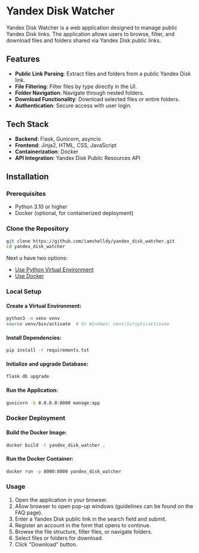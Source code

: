 # Yandex Disk Watcher

Yandex Disk Watcher is a web application designed to manage public Yandex Disk links. The application allows users to browse, filter, and download files and folders shared via Yandex Disk public links.

## Features

- **Public Link Parsing**: Extract files and folders from a public Yandex Disk link.
- **File Filtering**: Filter files by type directly in the UI.
- **Folder Navigation**: Navigate through nested folders.
- **Download Functionality**: Download selected files or entire folders.
- **Authentication**: Secure access with user login.

## Tech Stack

- **Backend**: Flask, Gunicorn, asyncio
- **Frontend**: Jinja2, HTML, CSS, JavaScript
- **Containerization**: Docker
- **API Integration**: Yandex Disk Public Resources API

## Installation

### Prerequisites

- Python 3.10 or higher
- Docker (optional, for containerized deployment)

### Clone the Repository

```bash
git clone https://github.com/iamshelldy/yandex_disk_watcher.git
cd yandex_disk_watcher
```

Next u have two options:
* [Use Python Virtual Environment](#local-setup)
* [Use Docker](#docker-deployment)

### Local Setup

#### Create a Virtual Environment:
```bash
python3 -m venv venv  
source venv/bin/activate  # On Windows: venv\Scripts\activate  
```

#### Install Dependencies:
```bash
pip install -r requirements.txt
```

#### Initialize and upgrade Database:
```bash
flask db upgrade
```

#### Run the Application:
```bash
gunicorn -b 0.0.0.0:8000 manage:app
```

### Docker Deployment
#### Build the Docker Image:
```bash
docker build -t yandex_disk_watcher .
```

#### Run the Docker Container:
```bash
docker run -p 8000:8000 yandex_disk_watcher
```

### Usage
1. Open the application in your browser.
2. Allow browser to open pop-up windows (guidelines can be found on the FAQ page).
3. Enter a Yandex Disk public link in the search field and submit.
4. Register an account in the form that opens to continue.
5. Browse the file structure, filter files, or navigate folders.
6. Select files or folders for download.
7. Click "Download" button.
